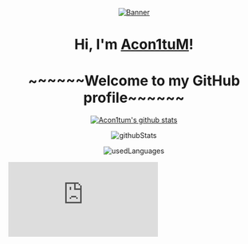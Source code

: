 ﻿<p align="center">
  <a href="https://github.com/Acon1tum"><img src="weekend-ending-middle-finger.gif" alt="Banner"></a>
</p>

<h1 align="center">Hi, I'm <a href="https://github.com/Acon1tum">Acon1tuM</a>!</h1>
<h1 align="center">~~~~~~Welcome to my GitHub profile~~~~~~</h1>

<p align="center">
  <a href="https://github.com/Acon1tum">
    <img src="https://github-readme-stats.vercel.app/api?username=Acon1tum&hide_border=true&show_icons=true&theme=dark&icon_color=ff69b4&text_color=ff69b4&title_color=ff69b4" alt="Acon1tum's github stats">
  </a>
</p>
<p align="center">
  <img src="https://github-readme-streak-stats.herokuapp.com/?user=Acon1tum&theme=dark&hide_border=false&count_private=true&ring=ff69b4&fire=ff69b4&currStreakLabel=ff69b4" alt="githubStats" />
</p>
<p align="center">
  <img src="https://github-readme-stats-sigma-five.vercel.app/api/top-langs/?username=Acon1tum&theme=dark&hide_border=false&include_all_commits=true&count_private=true&langs_count=10&layout=compact&title_color=ff69b4&text_color=ff69b4" alt="usedLanguages" />
</p>

<iframe src="https://tryhackme.com/api/v2/badges/public-profile?userPublicId=3864120" style='border:none;'></iframe>

